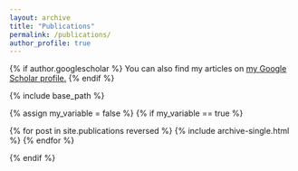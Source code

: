 ```yaml
---
layout: archive
title: "Publications"
permalink: /publications/
author_profile: true
---
```


{% if author.googlescholar %}
  You can also find my articles on <u><a href="{{author.googlescholar}}">my Google Scholar profile</a>.</u>
{% endif %}

{% include base_path %}

{% assign my_variable = false %}
{% if my_variable == true %}

{% for post in site.publications reversed %}
  {% include archive-single.html %}
{% endfor %}

{% endif %}
